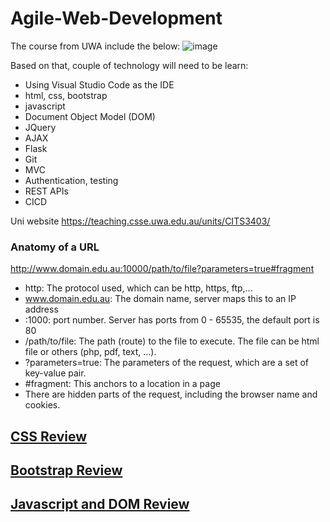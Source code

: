 # Agile-Web-Development

The course from UWA include the below:
![image](https://user-images.githubusercontent.com/79841341/155514942-1f15f3b6-1877-405d-b480-d3ad7731bba4.png)

Based on that, couple of technology will need to be learn:
- Using Visual Studio Code as the IDE
- html, css, bootstrap
- javascript
- Document Object Model (DOM)
- JQuery
- AJAX
- Flask
- Git
- MVC
- Authentication, testing
- REST APIs
- CICD

Uni website
https://teaching.csse.uwa.edu.au/units/CITS3403/

### Anatomy of a URL
http://www.domain.edu.au:10000/path/to/file?parameters=true#fragment
- http: The protocol used, which can be http, https, ftp,...
- www.domain.edu.au: The domain name, server maps this to an IP address
- :1000: port number. Server has ports from 0 - 65535, the default port is 80
- /path/to/file: The path (route) to the file to execute. The file can be html file or others (php, pdf, text, ...).
- ?parameters=true: The parameters of the request, which are a set of key-value pair.
- #fragment: This anchors to a location in a page
- There are hidden parts of the request, including the browser name and cookies.


## <a href="./CSS.md">CSS Review</a>

## <a href="./Bootstrap.md">Bootstrap Review</a>
  
## <a href="./Javascript.md">Javascript and DOM Review</a>

